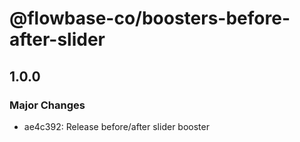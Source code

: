 # @flowbase-co/boosters-before-after-slider

## 1.0.0

### Major Changes

- ae4c392: Release before/after slider booster
